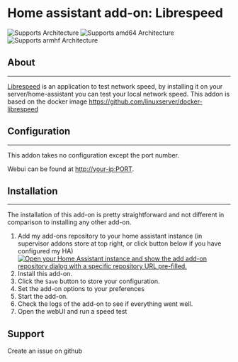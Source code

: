 # Home assistant add-on: Librespeed

![Supports 
 Architecture][aarch64-shield] ![Supports amd64 Architecture][amd64-shield] ![Supports armhf Architecture][armhf-shield]
 
## About

---

[Librespeed](https://librespeed.org/) is an application to test network speed, by installing it on your server/home-assistant you can test your local network speed.
This addon is based on the docker image https://github.com/linuxserver/docker-librespeed

## Configuration

---

This addon takes no configuration except the port number.

Webui can be found at <http://your-ip:PORT>.

## Installation

---

The installation of this add-on is pretty straightforward and not different in comparison to installing any other add-on.

1. Add my add-ons repository to your home assistant instance (in supervisor addons store at top right, or click button below if you have configured my HA)
   [![Open your Home Assistant instance and show the add add-on repository dialog with a specific repository URL pre-filled.](https://my.home-assistant.io/badges/supervisor_add_addon_repository.svg)](https://my.home-assistant.io/redirect/supervisor_add_addon_repository/?repository_url=https%3A%2F%2Fgithub.com%2Fmcflexus%2Fhassio-addons)
1. Install this add-on.
1. Click the `Save` button to store your configuration.
1. Set the add-on options to your preferences
1. Start the add-on.
1. Check the logs of the add-on to see if everything went well.
1. Open the webUI and run a speed test

## Support

Create an issue on github

[aarch64-shield]: https://img.shields.io/badge/aarch64-yes-green.svg
[amd64-shield]: https://img.shields.io/badge/amd64-yes-green.svg
[armhf-shield]: https://img.shields.io/badge/armhf-yes-green.svg
